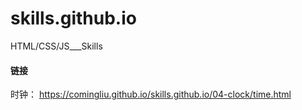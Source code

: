 # skills.github.io
HTML/CSS/JS___Skills

#### 链接
时钟：   https://comingliu.github.io/skills.github.io/04-clock/time.html
